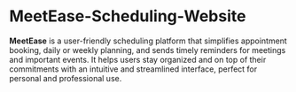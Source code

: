 # MeetEase-Scheduling-Website
**MeetEase** is a user-friendly scheduling platform that simplifies appointment booking, daily or weekly planning, and sends timely reminders for meetings and important events. It helps users stay organized and on top of their commitments with an intuitive and streamlined interface, perfect for personal and professional use.

